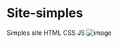 # Site-simples
Simples site HTML CSS JS
![image](https://github.com/user-attachments/assets/8c4e0942-911c-4302-88aa-8cfc5d91fb09)
